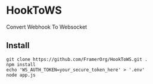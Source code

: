 # HookToWS

Convert Webhook To Websocket

## Install

```shell
git clone https://github.com/FramerOrg/HookToWS.git .
npm install
echo 'WS_AUTH_TOKEN=your_secure_token_here' > '.env'
node app.js
```
